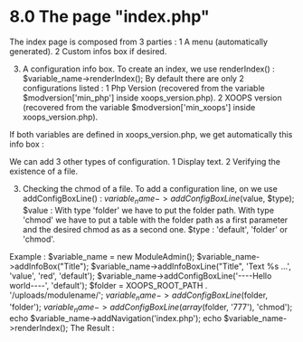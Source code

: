 # 8.0 The page "index.php"

The index page is composed from 3 parties : 
1	A menu (automatically generated). 
2	Custom infos box if desired. 

3. A configuration info box. To create an index, we use renderIndex() : 
$variable_name->renderIndex(); 
By default there are only 2 configurations listed : 
1	Php Version (recovered from the variable $modversion['min_php'] inside xoops_version.php). 
2	XOOPS version (recovered from the variable $modversion['min_xoops'] inside xoops_version.php). 

If both variables are defined in xoops_version.php, we get automatically this info box : 
 
We can add 3 other types of configuration. 
1	Display text. 
2	Verifying the existence of a file. 

3. Checking the chmod of a file. To add a configuration line, on we use addConfigBoxLine() : 
$variable_name->addConfigBoxLine($value, $type); 
$value : With type 'folder' we have to put the folder path. With type 'chmod' we have to put a table with the folder path as a first parameter and the desired chmod as as a second one. $type : 'default', 'folder' or 'chmod'. 
 
Example : 
$variable_name = new ModuleAdmin(); $variable_name->addInfoBox("Title"); $variable_name->addInfoBoxLine("Title", 'Text %s ...', 'value', 'red', 'default'); $variable_name->addConfigBoxLine('----Hello world----', 'default'); $folder = XOOPS_ROOT_PATH . '/uploads/modulename/'; $variable_name->addConfigBoxLine($folder, 'folder'); $variable_name->addConfigBoxLine(array($folder, '777'), 'chmod'); echo $variable_name->addNavigation('index.php'); echo $variable_name->renderIndex(); 
The Result : 

